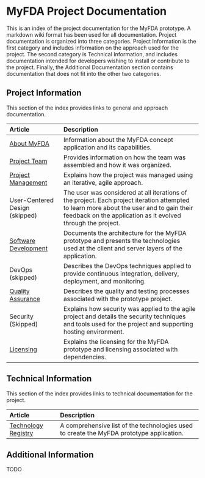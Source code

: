 MyFDA Project Documentation
===========================

This is an index of the project documentation for the MyFDA prototype.  A markdown wiki format has been
used for all documentation.  Project documentation is organized into three categories.  Project
Information is the first category and includes information on the approach used for the project.
The second category is Technical Information, and includes documentation intended for developers
wishing to install or contribute to the project.  Finally, the Additional Documentation section
contains documentation that does not fit into the other two categories.

Project Information
-------------------

This section of the index provides links to general and approach documentation.

| Article			| Description     |
| :---------------- | :-------------- |
| [About MyFDA](About%20MyFDA.md)     | Information about the MyFDA concept application and its capabilities. |
| [Project Team](Project%20Team.md)   | Provides information on how the team was assembled and how it was organized. |
| [Project Management](Project%20Management.md) | Explains how the project was managed using an iterative, agile approach. |
| User-Centered Design (skipped) | The user was considered at all iterations of the project.  Each project iteration attempted to learn more about the user and to gain their feedback on the application as it evolved through the project. |
| [Software Development](Software%20Development.md) | Documents the architecture for the MyFDA prototype and presents the technologies used at the client and server layers of the application. |
| DevOps (skipped) | Describes the DevOps techniques applied to provide continuous integration, delivery, deployment, and monitoring. |
| [Quality Assurance](Quality%20Assurance.md) | Describes the quality and testing processes associated with the prototype project. |
| Security (Skipped) | Explains how security was applied to the agile project and details the security techniques and tools used for the project and supporting hosting environment. |
| [Licensing](Licensing.md) | Explains the licensing for the MyFDA prototype and licensing associated with dependencies. |

Technical Information
---------------------

This section of the index provides links to technical documentation for the project.

| Article			| Description     |
| :---------------- | :-------------- |
| [Technology Registry](Technology%20Registry.md) | A comprehensive list of the technologies used to create the MyFDA prototype application. |


Additional Information
----------------------

TODO